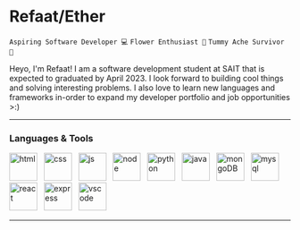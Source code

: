 # Refaat/Ether
`Aspiring Software Developer 💻` `Flower Enthusiast 🌻` `Tummy Ache Survivor 🥇`   

Heyo, I'm Refaat! I am a software development student at SAIT that is expected to graduated by April 2023. I look forward to building cool things and solving interesting problems. I also love to learn new languages and frameworks in-order to expand my developer portfolio and job opportunities >:)   
<hr></hr>   

### Languages & Tools
<div>
    <img alt="html"      width="50px" src="https://cdn.jsdelivr.net/gh/devicons/devicon/icons/html5/html5-plain.svg" /> &nbsp; 
    <img alt="css"       width="50px" src="https://cdn.jsdelivr.net/gh/devicons/devicon/icons/css3/css3-plain.svg" /> &nbsp;
    <img alt="js"        width="50px" src="https://cdn.jsdelivr.net/gh/devicons/devicon/icons/javascript/javascript-plain.svg" /> &nbsp;  
    <img alt="node"      width="50px" src="https://cdn.jsdelivr.net/gh/devicons/devicon/icons/nodejs/nodejs-original.svg" /> &nbsp;  
    <img alt="python"    width="50px" src="https://cdn.jsdelivr.net/gh/devicons/devicon/icons/python/python-original.svg" /> &nbsp;
    <img alt="java"      width="50px" src="https://cdn.jsdelivr.net/gh/devicons/devicon/icons/java/java-original.svg" /> &nbsp;
    <img alt="mongoDB"   width="50px" src="https://cdn.jsdelivr.net/gh/devicons/devicon/icons/mongodb/mongodb-plain.svg" /> &nbsp;
    <img alt="mysql"     width="50px" src="https://cdn.jsdelivr.net/gh/devicons/devicon/icons/mysql/mysql-original.svg" /> &nbsp;
    <img alt="react"     width="50px" src="https://cdn.jsdelivr.net/gh/devicons/devicon/icons/react/react-original.svg" /> &nbsp;
    <img alt="express"   width="50px" src="https://cdn.jsdelivr.net/gh/devicons/devicon/icons/express/express-original.svg" /> &nbsp;
    <img alt="vscode"    width="50px" src="https://cdn.jsdelivr.net/gh/devicons/devicon/icons/vscode/vscode-original.svg" /> &nbsp;
<div>
<hr></hr>
    
